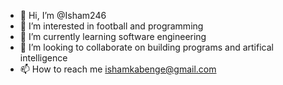- 👋 Hi, I’m @Isham246
- 👀 I’m interested in football and programming
- 🌱 I’m currently learning software engineering 
- 💞️ I’m looking to collaborate on building programs and artifical intelligence
- 📫 How to reach me ishamkabenge@gmail.com 

<!---
Isham246/Isham246 is a ✨ special ✨ repository because its `README.md` (this file) appears on your GitHub profile.
You can click the Preview link to take a look at your changes.
--->
